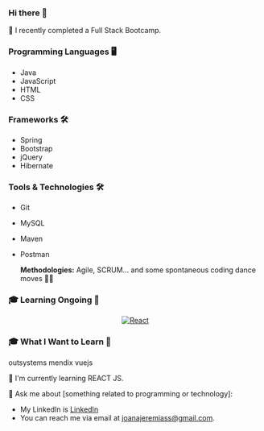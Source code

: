 ### Hi there 👋


 🚀 I recently completed a Full Stack Bootcamp.

<!-- Programming Languages -->
### Programming Languages 🖥️

- Java
- JavaScript
- HTML
- CSS

### Frameworks 🛠️

- Spring
- Bootstrap
- jQuery
- Hibernate


<!-- Tools & Technologies -->
### Tools & Technologies 🛠️

- Git
- MySQL
- Maven
- Postman

  
  **Methodologies:** Agile, SCRUM... and some spontaneous coding dance moves 💃🕺
</div>

<!-- Learning Ongoing -->
### 🎓 Learning Ongoing 🚀

<div align="center">
  <a href="https://react.dev/" target="_blank"><img src="https://skillicons.dev/icons?i=react" alt="React"></a>
  
</div>

<!-- What I want to learn -->
### 🎓 What I Want to Learn 🌟

outsystems
mendix
 vuejs








 🌱 I'm currently learning REACT JS.

 

 💬 Ask me about [something related to programming or technology]:

- My LinkedIn is [LinkedIn](https://www.linkedin.com/in/joanajeremias/)
- You can reach me via email at [joanajeremiass@gmail.com](mailto:joanajeremiass@gmail.com).


